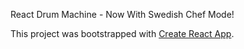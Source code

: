 React Drum Machine - Now With Swedish Chef Mode! 

This project was bootstrapped with [Create React App](https://github.com/facebook/create-react-app).